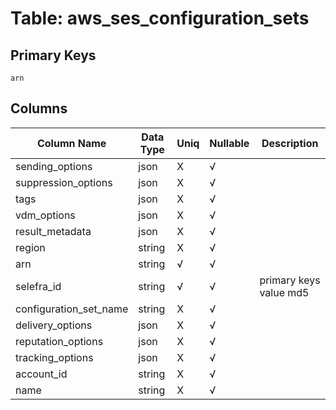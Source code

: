 # Table: aws_ses_configuration_sets

## Primary Keys 

```
arn
```


## Columns 

|  Column Name   |  Data Type  | Uniq | Nullable | Description | 
|  ----  | ----  | ----  | ----  | ---- | 
| sending_options | json | X | √ |  | 
| suppression_options | json | X | √ |  | 
| tags | json | X | √ |  | 
| vdm_options | json | X | √ |  | 
| result_metadata | json | X | √ |  | 
| region | string | X | √ |  | 
| arn | string | √ | √ |  | 
| selefra_id | string | √ | √ | primary keys value md5 | 
| configuration_set_name | string | X | √ |  | 
| delivery_options | json | X | √ |  | 
| reputation_options | json | X | √ |  | 
| tracking_options | json | X | √ |  | 
| account_id | string | X | √ |  | 
| name | string | X | √ |  | 



